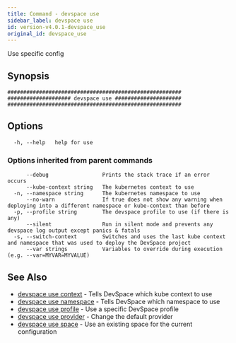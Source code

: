 ```yaml
---
title: Command - devspace use
sidebar_label: devspace use
id: version-v4.0.1-devspace_use
original_id: devspace_use
---
```



Use specific config

## Synopsis


```
#######################################################
#################### devspace use #####################
#######################################################
```
## Options

```
  -h, --help   help for use
```

### Options inherited from parent commands

```
      --debug                 Prints the stack trace if an error occurs
      --kube-context string   The kubernetes context to use
  -n, --namespace string      The kubernetes namespace to use
      --no-warn               If true does not show any warning when deploying into a different namespace or kube-context than before
  -p, --profile string        The devspace profile to use (if there is any)
      --silent                Run in silent mode and prevents any devspace log output except panics & fatals
  -s, --switch-context        Switches and uses the last kube context and namespace that was used to deploy the DevSpace project
      --var strings           Variables to override during execution (e.g. --var=MYVAR=MYVALUE)
```

## See Also
* [devspace use context](../../cli/commands/devspace_use_context)	 - Tells DevSpace which kube context to use
* [devspace use namespace](../../cli/commands/devspace_use_namespace)	 - Tells DevSpace which namespace to use
* [devspace use profile](../../cli/commands/devspace_use_profile)	 - Use a specific DevSpace profile
* [devspace use provider](../../cli/commands/devspace_use_provider)	 - Change the default provider
* [devspace use space](../../cli/commands/devspace_use_space)	 - Use an existing space for the current configuration
